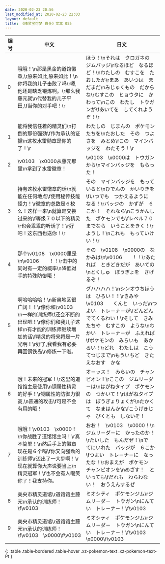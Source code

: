 ```yaml
---
date: 2020-02-23 20:56
last_modified_at: 2020-02-23 22:03
layout: default
title: 《精灵宝可梦 白金》文本 055
---
```

| 编号 | 中文 | 日文 |
| ---- | ---- | ---- |
| 0 | 哦哦！\n那是黑金的道馆徽章,\r原来如此,原来如此！\n你将我的儿子击败了吗\r嗯,他还是缺乏锻炼啊。\r那么我藤元就\n代替我的儿子平田,\f当你的对手吧！\r | ほう！\nそれは　クロガネの　ジムバッジ\rなるほど　なるほど！\nわたしの　むすこを　たおしたか\rまあ　あいつは　まだまだ\nみじゅくもの　だからな\rむすこの　ヒョウタに　かわって\nこの　わたし　トウガンが\fあいてを　してくれようぞ！\r |
| 1 | 能将我信任着的精灵们\n打倒的那份强劲\f作为承认的证据\n这枚水雷勋章是你的了！\r | わたしの　じまんの　ポケモンたちを\nたおした　その　つよさを　みとめ\fこの　マインバッジを　わたそう！\r |
| 2 | \v0103　\x0000从藤元那里\n拿到了水雷徽章！ | \v0103　\x0000は　トウガンから\nマインバッジを　もらった！ |
| 3 | 持有这枚水雷徽章的话\n就能在任何地点\f使用秘传技能怪力！\r徽章的总数是６枚么！这样一来\n就算是交换过来的\f等级７０以下的精灵\r也会乖乖的听话了！\r好吧！这东西也送你！\r | その　マインバッジを　もっていると\nひでんの　かいりきを\fいつでも　つかえるように　なる！\rバッジの　かずが　６こか！　それなら\nこうかんした　ポケモンでも\fレベル７０までなら　いうことをきく！\rようし！\nこれも　もっていけい！\r |
| 4 | 那个\v0108　\x0000里是\n\v0106　　！！\r击中的同时有一定的概率\n降低对手的特殊防御哦！ | その　\v0108　\x0000の　なかみは\n\v0106　　！！\rあたれば　ときどきだが　あいての\nとくしゅ　ぼうぎょを　さげるぞ！ |
| 5 | 啊哈哈哈哈！\n新奥地区很广阔！！\r像你和\v0103　　\n一样的训练师\f还会不断的出现吧！\r像你们和我儿子这样\n有才能的训练师继续增加的话\f精灵的将来将是一片光明！\r好了,我看我有必要再回钢铁岛\n修炼一下啦。 | グハハハハ！\nシンオウちほうは　ひろい！！\rきみや　\v0103　　くんと　いった\nつよい　トレ－ナ－が\fどんどん　でてくるわい！\rそして　きみたちや　むすこの　ような\nわかい　トレ－ナ－が　ふえれば\fポケモンの　みらいも　あかるい！\rどれ　わたしは　こうてつじまで\nもういちど　きたえなおす　かな |
| 6 | 哦！未来的冠军！\r这里的道馆馆主是使用\n钢属性精灵的好手！\r钢属性的防御力很高,\n普通的攻击\f可是不会有用的哦！ | オ－ッス！　みらいの　チャンピオン！\rここの　ジムリ－ダ－は\nはがねタイプ　ポケモンの　つかいて！\rはがねタイプは　ぼうぎょりょくが\nたかくて　なまはんかな\fこうげきじゃ　びくとも　しないぞ！ |
| 7 | 哦哦！\v0103　\x0000！\n你战胜了道馆馆主吗！\r真不简单！\n然后手上的徽章现在是６个吗\f你又向强劲的训练师\r迈出了一大步啊！\r现在就算你大声说要当上\n精灵冠军！\f也不会有人嘲笑你了！我支持你。 | おお！　\v0103　\x0000！\nジムリ－ダ－に　かったのか！\rたいした　もんだぜ！\nで　てにいれた　バッジが　６こか\fつよい　トレ－ナ－に　なったな！\rおまえが　ポケモン　チャンピオンを\nめざす！　といっても\fだれも　わらわない！　おうえんするぜ |
| 8 | 美央市精灵道馆\r道馆馆主藤元\n承认的训练师！\f\v0103　　 | ミオシティ　ポケモンジム\rジムリ－ダ－　トウガン\nにんてい　トレ－ナ－！\f\v0103　　 |
| 9 | 美央市精灵道馆\r道馆馆主藤元\n承认的训练师！\f\v0103　\x0000\f\v0103　　 | ミオシティ　ポケモンジム\rジムリ－ダ－　トウガン\nにんてい　トレ－ナ－！\f\v0103　\x0000\f\v0103　　 |
{: .table .table-bordered .table-hover .xz-pokemon-text .xz-pokemon-text-Pt }